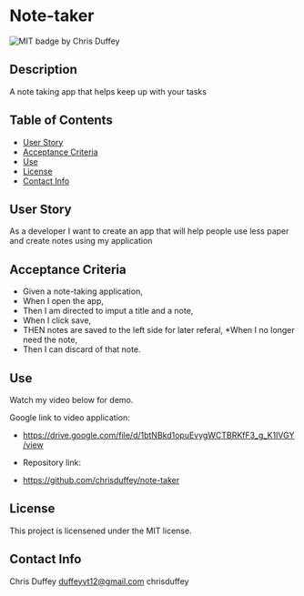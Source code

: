 # Note-taker
  ![MIT badge ](https://img.shields.io/badge/License-MIT-yellow.svg)
  by Chris Duffey
  ## Description
  A note taking app that helps keep up with your tasks
  ## Table of Contents
  - [User Story](#user-story)
  - [Acceptance Criteria](#acceptance-criteria)
  - [Use](#use)
  - [License](#license)
  - [Contact Info](#contact-info)


  ## User Story
  As a developer I want to create an app that will help people use less paper and create notes using my application
  ## Acceptance Criteria
  * Given a note-taking application,
  * When I open the app,
  * Then I am directed to imput a title and a note,
  * When I click save, 
  * THEN notes are saved to the left side for later referal, *When I no longer need the note,
  * Then I can discard of that note.
  ## Use
  Watch my video below for demo.

   Google link to video application:
  * https://drive.google.com/file/d/1btNBkd1opuEvygWCTBRKfF3_g_K1IVGY/view

  * Repository link:
  * https://github.com/chrisduffey/note-taker

  ## License
This project is licensened under the MIT license.
  ## Contact Info
  Chris Duffey
  duffeyvt12@gmail.com
  chrisduffey